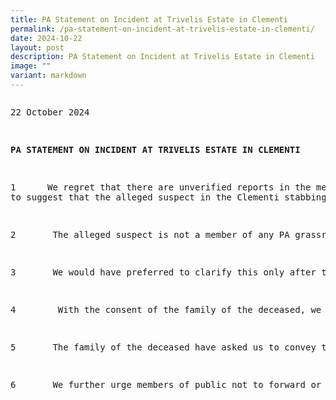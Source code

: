 ```yaml
---
title: PA Statement on Incident at Trivelis Estate in Clementi
permalink: /pa-statement-on-incident-at-trivelis-estate-in-clementi/
date: 2024-10-22
layout: post
description: PA Statement on Incident at Trivelis Estate in Clementi
image: ""
variant: markdown
---
```

<pre><p>22 October 2024</p>
<p><strong>PA STATEMENT ON INCIDENT AT TRIVELIS ESTATE IN CLEMENTI</strong>
</p>
<p>1      We regret that there are unverified reports in the media purporting
to suggest that the alleged suspect in the Clementi stabbing case was serving in the grassroots. This is not true.</p>
<p>2       The alleged suspect is not a member of any PA grassroots organisation.</p>
<p>3       We would have preferred to clarify this only after the Police have formally charged the suspect and released his identity. But to prevent the public from being further misled by this inaccuracy, we have decided to clarify the matter quickly.</p>
<p>4        With the consent of the family of the deceased, we confirm that the deceased was a grassroots volunteer. The PA grassroots network and the Grassroots Advisor are deeply saddened by his demise. More information about his service to the community will be shared in remembrance during the funeral wake, which will commence on 23 October.</p>
<p>5       The family of the deceased have asked us to convey that they are deep in grief and do not wish to entertain requests for media interviews. We ask for this to please be respected.</p>
<p>6       We further urge members of public not to forward or share graphic footage or images of the incident. This only intensifies the pain felt by the family and the community.</p></pre>